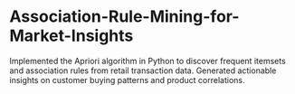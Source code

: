 # Association-Rule-Mining-for-Market-Insights
Implemented the Apriori algorithm in Python to discover frequent itemsets and association rules from retail transaction data. Generated actionable insights on customer buying patterns and product correlations.
